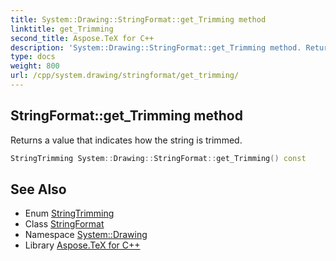 ```yaml
---
title: System::Drawing::StringFormat::get_Trimming method
linktitle: get_Trimming
second_title: Aspose.TeX for C++
description: 'System::Drawing::StringFormat::get_Trimming method. Returns a value that indicates how the string is trimmed in C++.'
type: docs
weight: 800
url: /cpp/system.drawing/stringformat/get_trimming/
---
```

## StringFormat::get_Trimming method


Returns a value that indicates how the string is trimmed.

```cpp
StringTrimming System::Drawing::StringFormat::get_Trimming() const
```

## See Also

* Enum [StringTrimming](../../stringtrimming/)
* Class [StringFormat](../)
* Namespace [System::Drawing](../../)
* Library [Aspose.TeX for C++](../../../)
